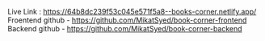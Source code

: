 Live Link : https://64b8dc239f53c045e571f5a8--books-corner.netlify.app/
Froentend github - https://github.com/MikatSyed/book-corner-frontend
Backend github - https://github.com/MikatSyed/book-corner-backend